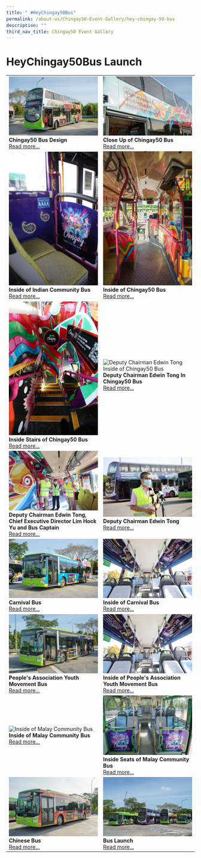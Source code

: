 ```yaml
---
title: " #HeyChingay50Bus"
permalink: /about-us/Chingay50-Event-Gallery/hey-chingay-50-bus
description: ""
third_nav_title: Chingay50 Event Gallery
---
```

# HeyChingay50Bus Launch

<table width="100%" border="0">
<tr>
<td width="50%" style="border:0px;"><img src="/images/Event%20Gallery/Chingay50Bus%20Launch/Category%20Cover%20Photo-01.jpg" alt="Chingay50 Bus Design" style="width:370px;height:auto;" /><br /><b>Chingay50 Bus Design</b><br/><a href="/event-gallery/Chingay50Bus-Launch/chingay50-bus-design">Read more...</a></td>
	
<td width="50%" style="border:0px;"><img src="/images/Event%20Gallery/Chingay50Bus%20Launch/SS-CGB%20(2%20of%20132)-01.jpg" alt="Close Up of Chingay50 Bus" style="width:370px;height:auto;" /><br /><b>Close Up of Chingay50 Bus</b><br/><a href="/event-gallery/Chingay50Bus-Launch/close-up-of-chingay50-bus">Read more...</a></td>
</tr>
<tr>
<td width="50%" style="border:0px;"><img src="/images/Event%20Gallery/Chingay50Bus%20Launch/Newly%20selected/SBS_0073.jpg" alt="Inside of Indian Community Bus" style="width:370px;height:auto;" /><br /><b>Inside of Indian Community Bus</b><br/><a href="/event-gallery/Chingay50Bus-Launch/inside-of-indian-community-bus">Read more...</a></td>

<td width="50%" style="border:0px;"><img src="/images/Event%20Gallery/Chingay50Bus%20Launch/SS-CGB%20(8%20of%20132)-01.jpg" alt="Inside of Chingay50 Bus" style="width:370px;height:auto;" /><br /><b>Inside of Chingay50 Bus</b><br/><a href="/event-gallery/Chingay50Bus-Launch/inside-of-chingay50-bus">Read more...</a></td>

</tr>
<tr>
<td width="50%" style="border:0px;"><img src="/images/Event%20Gallery/Chingay50Bus%20Launch/Newly%20selected/SBS_0029.jpg" alt="Inside Stairs of Chingay50 Bus" style="width:370px;height:auto;" /><br /><b>Inside Stairs of Chingay50 Bus</b><br/><a href="/event-gallery/Chingay50Bus-Launch/inside-stairs-ofchingay50-bus">Read more...</a></td>

<td width="50%" style="border:0px;"><img src="/images/Event%20Gallery/Chingay50Bus%20Launch/Newly%20selected/SS-CGB%20(39%20of%20132).png" alt="Deputy Chairman Edwin Tong Inside of Chingay50 Bus" style="width:370px;height:auto;" /><br /><b>Deputy Chairman Edwin Tong In Chingay50 Bus</b><br/><a href="/event-gallery/Chingay50Bus-Launch/dc-edwin-tong-in-chingay50-bus">Read more...</a></td>

</tr>
<tr>
<td width="50%" style="border:0px;"><img src="/images/Event%20Gallery/Chingay50Bus%20Launch/Newly%20selected/SBS_0160.jpg" alt="Deputy Chairman Edwin Tong, Chief Executive Director Lim Hock Yu and Bus Captain" style="width:370px;height:auto;" /><br /><b>Deputy Chairman Edwin Tong, Chief Executive Director Lim Hock Yu and Bus Captain</b><br/><a href="/event-gallery/Chingay50Bus-Launch/dc-edwin-tong-ced-lim-hock-yu-and-bus-captain">Read more...</a></td>

<td width="50%" style="border:0px;"><img src="/images/Event%20Gallery/Chingay50Bus%20Launch/Newly%20selected/SBS_0097.jpg" alt="Deputy Chairman Edwin Tong" style="width:370px;height:auto;" /><br /><b>Deputy Chairman Edwin Tong</b><br/><a href="/event-gallery/Chingay50Bus-Launch/deputy-chairman-edwin-tong">Read more...</a></td>

</tr>

<tr>
<td width="50%" style="border:0px;"><img src="/images/Event%20Gallery/Chingay50Bus%20Launch/SS-CGB%20(69%20of%20132)-01.jpg" alt="Carnival Bus" style="width:370px;height:auto;" /><br /><b>Carnival Bus</b><br/><a href="/event-gallery/Chingay50Bus-Launch/carnival-bus">Read more...</a></td>
		<td width="50%" style="border:0px;"><img src="/images/Event%20Gallery/Chingay50Bus%20Launch/Newly%20selected/SBS_0227.jpg" alt="Inside of Carnival Bus" style="width:370px;height:auto;" /><br /><b>Inside of Carnival Bus</b><br/><a href="/event-gallery/Chingay50Bus-Launch/inside-of-carnival-bus">Read more...</a></td>
<tr>
<td width="50%" style="border:0px;"><img src="/images/Event%20Gallery/Chingay50Bus%20Launch/SS-CGB%20(16%20of%20132)-01.jpg" alt="People's Association Youth Movement Bus" style="width:370px;height:auto;" /><br /><b>People's Association Youth Movement Bus</b><br/><a href="/event-gallery/Chingay50Bus-Launch/people-s-association-youth-movement-bus">Read more...</a></td>
	
<td width="50%" style="border:0px;"><img src="/images/Event%20Gallery/Chingay50Bus%20Launch/Newly%20selected/SBS_0227.jpg" alt="Inside of People's Association Youth Movement Bus" style="width:370px;height:auto;" /><br /><b>Inside of People's Association Youth Movement Bus</b><br/><a href="/event-gallery/Chingay50Bus-Launch/inside-of-paym-bus">Read more...</a></td>
	</tr>
	<tr>
<td width="50%" style="border:0px;"><img src="/images/Event%20Gallery/Chingay50Bus%20Launch/Newly%20selected/SS-CGB%20(89%20of%20132).png" alt="Inside of Malay Community Bus" style="width:370px;height:auto;" /><br /><b>Inside of Malay Community Bus</b><br/><a href="/event-gallery/Chingay50Bus-Launch/inside-of-malay-community-bus">Read more...</a></td>
		
<td width="50%" style="border:0px;"><img src="/images/Event%20Gallery/Chingay50Bus%20Launch/SS-CGB%20(87%20of%20132)-01.jpg" alt="Inside Seats of Malay Community Bus" style="width:370px;height:auto;" /><br /><b>Inside Seats of Malay Community Bus</b><br/><a href="/event-gallery/Chingay50Bus-Launch/inside-seats-of-malay-community-bus">Read more...</a></td>
</tr>
	<tr>
<td width="50%" style="border:0px;"><img src="/images/Event%20Gallery/Chingay50Bus%20Launch/SS-CGB%20(20%20of%20132)-01.jpg" alt="Chinese Bus" style="width:370px;height:auto;" /><br /><b>Chinese Bus</b><br/><a href="/event-gallery/Chingay50Bus-Launch/chinese-bus">Read more...</a></td>
		
<td width="50%" style="border:0px;"><img src="/images/Event%20Gallery/Chingay50Bus%20Launch/SS-CGB%20(116%20of%20132)-01.jpg" alt="Bus Launch" style="width:370px;height:auto;" /><br /><b>Bus Launch</b><br/><a href="/event-gallery/Chingay50Bus-Launch/bus-launch">Read more...</a></td>	
</tr>
	</table>